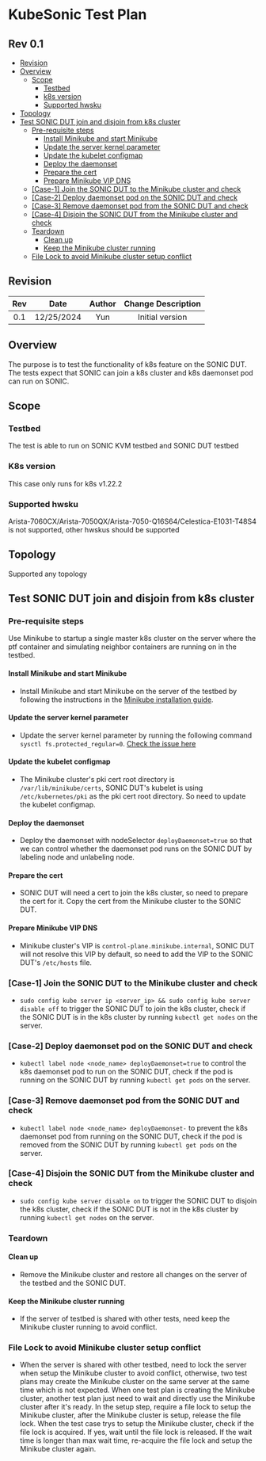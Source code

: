 # KubeSonic Test Plan

## Rev 0.1

- [Revision](#revision)
- [Overview](#overview)
  - [Scope](#scope)
    - [Testbed](#testbed)
    - [k8s version](#k8s-version)
    - [Supported hwsku](#supported-hwsku)
- [Topology](#topology)
- [Test SONIC DUT join and disjoin from k8s cluster](#test-sonic-dut-join-and-disjoin-from-k8s-cluster)
  - [Pre-requisite steps](#pre-requisite-steps)
    - [Install Minikube and start Minikube](#install-minikube-and-start-minikube)
    - [Update the server kernel parameter](#update-the-server-kernel-parameter)
    - [Update the kubelet configmap](#update-the-kubelet-configmap)
    - [Deploy the daemonset](#deploy-the-daemonset)
    - [Prepare the cert](#prepare-the-cert)
    - [Prepare Minikube VIP DNS](#prepare-minikube-vip-dns)
  - [[Case-1] Join the SONIC DUT to the Minikube cluster and check](#case-1-join-the-sonic-dut-to-the-minikube-cluster-and-check)
  - [[Case-2] Deploy daemonset pod on the SONIC DUT and check](#case-2-deploy-daemonset-pod-on-the-sonic-dut-and-check)
  - [[Case-3] Remove daemonset pod from the SONIC DUT and check](#case-3-remove-daemonset-pod-from-the-sonic-dut-and-check)
  - [[Case-4] Disjoin the SONIC DUT from the Minikube cluster and check](#case-4-disjoin-the-sonic-dut-from-the-minikube-cluster-and-check)
  - [Teardown](#teardown)
    - [Clean up](#clean-up)
    - [Keep the Minikube cluster running](#keep-the-minikube-cluster-running)
  - [File Lock to avoid Minikube cluster setup conflict](#file-lock-to-avoid-minikube-cluster-setup-conflict)


## Revision

| Rev |     Date    |       Author          |         Change Description         |
|:---:|:-----------:|:---------------------:|:----------------------------------:|
| 0.1 |  12/25/2024 |         Yun           |          Initial version           |

## Overview

The purpose is to test the functionality of k8s feature on the SONIC DUT. The tests expect that SONIC can join a k8s cluster and k8s daemonset pod can run on SONIC.

## Scope

### Testbed

The test is able to run on SONIC KVM testbed and SONIC DUT testbed

### K8s version

This case only runs for k8s v1.22.2

### Supported hwsku

Arista-7060CX/Arista-7050QX/Arista-7050-Q16S64/Celestica-E1031-T48S4 is not supported, other hwskus should be supported

## Topology

Supported any topology

## Test SONIC DUT join and disjoin from k8s cluster

### Pre-requisite steps

Use Minikube to startup a single master k8s cluster on the server where the ptf container and simulating neighbor containers are running on in the testbed.

#### Install Minikube and start Minikube
- Install Minikube and start Minikube on the server of the testbed by following the instructions in the [Minikube installation guide](https://minikube.sigs.k8s.io/docs/start/).

#### Update the server kernel parameter
- Update the server kernel parameter by running the following command ```sysctl fs.protected_regular=0```. [Check the issue here](https://github.com/kubernetes/minikube/issues/7053)

#### Update the kubelet configmap
- The Minikube cluster's pki cert root directory is `/var/lib/minikube/certs`, SONIC DUT's kubelet is using `/etc/kubernetes/pki` as the pki cert root directory. So need to update the kubelet configmap.

#### Deploy the daemonset
- Deploy the daemonset with nodeSelector `deployDaemonset=true` so that we can control whether the daemonset pod runs on the SONIC DUT by labeling node and unlabeling node.

#### Prepare the cert
- SONIC DUT will need a cert to join the k8s cluster, so need to prepare the cert for it. Copy the cert from the Minikube cluster to the SONIC DUT.

#### Prepare Minikube VIP DNS
- Minikube cluster's VIP is ```control-plane.minikube.internal```, SONIC DUT will not resolve this VIP by default, so need to add the VIP to the SONIC DUT's `/etc/hosts` file.

### [Case-1] Join the SONIC DUT to the Minikube cluster and check

- ```sudo config kube server ip <server_ip> && sudo config kube server disable off``` to trigger the SONIC DUT to join the k8s cluster, check if the SONIC DUT is in the k8s cluster by running `kubectl get nodes` on the server.

### [Case-2] Deploy daemonset pod on the SONIC DUT and check
- ```kubectl label node <node_name> deployDaemonset=true``` to control the k8s daemonset pod to run on the SONIC DUT, check if the pod is running on the SONIC DUT by running `kubectl get pods` on the server.

### [Case-3] Remove daemonset pod from the SONIC DUT and check
- ```kubectl label node <node_name> deployDaemonset-``` to prevent the k8s daemonset pod from running on the SONIC DUT, check if the pod is removed from the SONIC DUT by running `kubectl get pods` on the server.

### [Case-4] Disjoin the SONIC DUT from the Minikube cluster and check
- ```sudo config kube server disable on``` to trigger the SONIC DUT to disjoin the k8s cluster, check if the SONIC DUT is not in the k8s cluster by running `kubectl get nodes` on the server.

### Teardown

#### Clean up
- Remove the Minikube cluster and restore all changes on the server of the testbed and the SONIC DUT.

#### Keep the Minikube cluster running
- If the server of testbed is shared with other tests, need keep the Minikube cluster running to avoid conflict.

### File Lock to avoid Minikube cluster setup conflict
- When the server is shared with other testbed, need to lock the server when setup the Minikube cluster to avoid conflict, otherwise, two test plans may create the Minikube cluster on the same server at the same time which is not expected. When one test plan is creating the Minikube cluster, another test plan just need to wait and directly use the Minikube cluster after it's ready. In the setup step, require a file lock to setup the Minikube cluster, after the Minikube cluster is setup, release the file lock. When the test case trys to setup the Minikube cluster, check if the file lock is acquired. If yes, wait until the file lock is released. If the wait time is longer than max wait time, re-acquire the file lock and setup the Minikube cluster again.
